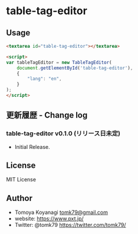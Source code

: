 # table-tag-editor

## Usage

```html
<textarea id="table-tag-editor"></textarea>

<script>
var tableTagEditor = new TableTagEditor(
    document.getElementById('table-tag-editor'),
    {
        "lang": "en",
    }
);
</script>
```


## 更新履歴 - Change log

### table-tag-editor v0.1.0 (リリース日未定)

- Initial Release.

## License

MIT License


## Author

- Tomoya Koyanagi <tomk79@gmail.com>
- website: <https://www.pxt.jp/>
- Twitter: @tomk79 <https://twitter.com/tomk79/>
